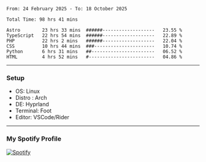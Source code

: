 <!--START_SECTION:waka-->

```plain
From: 24 February 2025 - To: 18 October 2025

Total Time: 98 hrs 41 mins

Astro        23 hrs 33 mins  ######-------------------   23.55 %
TypeScript   22 hrs 54 mins  ######-------------------   22.89 %
PHP          22 hrs 2 mins   ######-------------------   22.04 %
CSS          10 hrs 44 mins  ###----------------------   10.74 %
Python       6 hrs 31 mins   ##-----------------------   06.52 %
HTML         4 hrs 52 mins   #------------------------   04.86 %
```

<!--END_SECTION:waka-->
---
### Setup
- OS: Linux
- Distro : Arch
- DE: Hyprland
- Terminal: Foot
- Editor: VSCode/Rider
---

### My Spotify Profile
[![Spotify](https://img.shields.io/badge/Spotify-1DB954?style=for-the-badge&logo=spotify&logoColor=white)](https://open.spotify.com/user/iadb62ajtu2zdl2ojyme46ncu)
